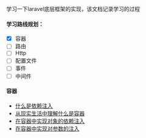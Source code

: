 学习一下laravel底层框架的实现，该文档记录学习的过程

#### 学习路线规划：
- [x] 容器
- [ ] 路由
- [ ] Http
- [ ] 配置文件
- [ ] 事件
- [ ] 中间件

#### 容器
- [什么是依赖注入](https://github.com/flaravel/straw/blob/master/example/container/table.md)
- [从现实生活中理解什么是容器](https://github.com/flaravel/straw/blob/master/example/container/container.md)
- [在容器中实现对象的依赖注入](https://github.com/flaravel/straw/blob/master/example/container/container2.md)
- [在容器中实现对参数的注入](https://github.com/flaravel/straw/blob/master/example/container/container3.md)


